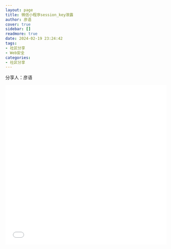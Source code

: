 ```yaml
---
layout: page
title: 微信小程序session_key泄露
author: 彦语
cover: true
sidebar: []
readmore: true
date: 2024-02-19 23:24:42
tags: 
- 社区分享
- Web安全
categories:
- 社区分享
---
```


分享人：彦语

<iframe src="//player.bilibili.com/player.html?aid=1700816641&bvid=BV1UK421b76M&cid=1444521264&p=1&autoplay=0" allowfullscreen="allowfullscreen" width="100%" height="500" scrolling="no" frameborder="0" sandbox="allow-top-navigation allow-same-origin allow-forms allow-scripts"></iframe>